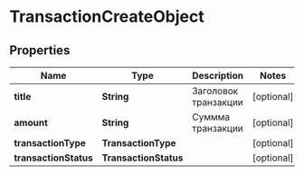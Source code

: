 

# TransactionCreateObject

## Properties

Name | Type | Description | Notes
------------ | ------------- | ------------- | -------------
**title** | **String** | Заголовок транзакции |  [optional]
**amount** | **String** | Суммма транзакции |  [optional]
**transactionType** | **TransactionType** |  |  [optional]
**transactionStatus** | **TransactionStatus** |  |  [optional]



